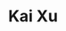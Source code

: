 ---
# Display name
title: Kai Xu
home_page: http://www.kevinkaixu.net

# Is this the primary user of the site?
superuser: false

highlight_name: false
---